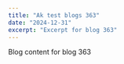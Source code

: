 ```yaml
---
title: "Ak test blogs 363"
date: "2024-12-31"
excerpt: "Excerpt for blog 363"
---
```


Blog content for blog 363